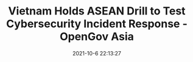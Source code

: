 ---
"title": "Vietnam Holds ASEAN Drill to Test Cybersecurity Incident Response - OpenGov Asia"
"date": "2021-10-6 22:13:27"
"feed_name": "GOOGLENEWSINDUSTRIAL"
"feed_website": "https://news.google.com/search?q=industrial%2Bincident&hl=en-US&gl=US&ceid=US:en"
"feed_rss": "https://news.google.com/rss/search?q=industrial%2Bincident&hl=en-US&gl=US&ceid=US:en"
"link": "https://opengovasia.com/vietnam-holds-asean-drill-to-test-cybersecurity-incident-response/"
"source": "{'href': 'https://opengovasia.com', 'title': 'OpenGov Asia'}"
"file": "_posts/2021-1-1-cafbcd795cbe64dc789304cff98a48a4d0dd6747.md"
"accident": "0"
"drilling": "0"
"dead": "0"
"injured": "0"
"arrested": "0"
"place": "unknown place"
"where": "unknown site"
"causes": "unknown"
"place_uri": "unknown place"
---